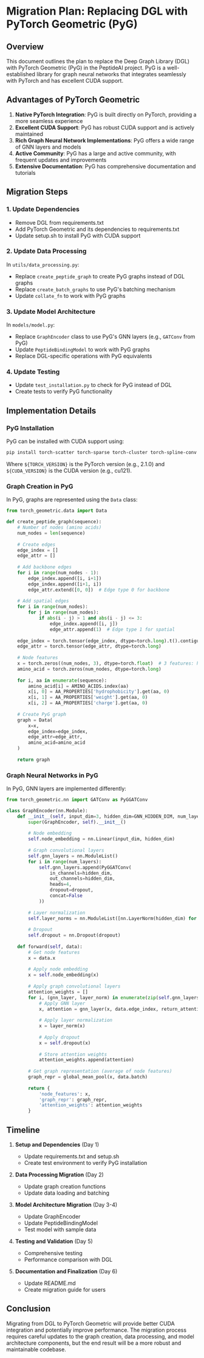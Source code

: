 # Migration Plan: Replacing DGL with PyTorch Geometric (PyG)

## Overview

This document outlines the plan to replace the Deep Graph Library (DGL) with PyTorch Geometric (PyG) in the PeptideAI project. PyG is a well-established library for graph neural networks that integrates seamlessly with PyTorch and has excellent CUDA support.

## Advantages of PyTorch Geometric

1. **Native PyTorch Integration**: PyG is built directly on PyTorch, providing a more seamless experience
2. **Excellent CUDA Support**: PyG has robust CUDA support and is actively maintained
3. **Rich Graph Neural Network Implementations**: PyG offers a wide range of GNN layers and models
4. **Active Community**: PyG has a large and active community, with frequent updates and improvements
5. **Extensive Documentation**: PyG has comprehensive documentation and tutorials

## Migration Steps

### 1. Update Dependencies

- Remove DGL from requirements.txt
- Add PyTorch Geometric and its dependencies to requirements.txt
- Update setup.sh to install PyG with CUDA support

### 2. Update Data Processing

In `utils/data_processing.py`:

- Replace `create_peptide_graph` to create PyG graphs instead of DGL graphs
- Replace `create_batch_graphs` to use PyG's batching mechanism
- Update `collate_fn` to work with PyG graphs

### 3. Update Model Architecture

In `models/model.py`:

- Replace `GraphEncoder` class to use PyG's GNN layers (e.g., `GATConv` from PyG)
- Update `PeptideBindingModel` to work with PyG graphs
- Replace DGL-specific operations with PyG equivalents

### 4. Update Testing

- Update `test_installation.py` to check for PyG instead of DGL
- Create tests to verify PyG functionality

## Implementation Details

### PyG Installation

PyG can be installed with CUDA support using:

```bash
pip install torch-scatter torch-sparse torch-cluster torch-spline-conv torch-geometric -f https://data.pyg.org/whl/torch-${TORCH_VERSION}+${CUDA_VERSION}.html
```

Where `${TORCH_VERSION}` is the PyTorch version (e.g., 2.1.0) and `${CUDA_VERSION}` is the CUDA version (e.g., cu121).

### Graph Creation in PyG

In PyG, graphs are represented using the `Data` class:

```python
from torch_geometric.data import Data

def create_peptide_graph(sequence):
    # Number of nodes (amino acids)
    num_nodes = len(sequence)
    
    # Create edges
    edge_index = []
    edge_attr = []
    
    # Add backbone edges
    for i in range(num_nodes - 1):
        edge_index.append([i, i+1])
        edge_index.append([i+1, i])
        edge_attr.extend([0, 0])  # Edge type 0 for backbone
    
    # Add spatial edges
    for i in range(num_nodes):
        for j in range(num_nodes):
            if abs(i - j) > 1 and abs(i - j) <= 3:
                edge_index.append([i, j])
                edge_attr.append(1)  # Edge type 1 for spatial
    
    edge_index = torch.tensor(edge_index, dtype=torch.long).t().contiguous()
    edge_attr = torch.tensor(edge_attr, dtype=torch.long)
    
    # Node features
    x = torch.zeros((num_nodes, 3), dtype=torch.float)  # 3 features: hydrophobicity, weight, charge
    amino_acid = torch.zeros(num_nodes, dtype=torch.long)
    
    for i, aa in enumerate(sequence):
        amino_acid[i] = AMINO_ACIDS.index(aa)
        x[i, 0] = AA_PROPERTIES['hydrophobicity'].get(aa, 0)
        x[i, 1] = AA_PROPERTIES['weight'].get(aa, 0)
        x[i, 2] = AA_PROPERTIES['charge'].get(aa, 0)
    
    # Create PyG graph
    graph = Data(
        x=x,
        edge_index=edge_index,
        edge_attr=edge_attr,
        amino_acid=amino_acid
    )
    
    return graph
```

### Graph Neural Networks in PyG

In PyG, GNN layers are implemented differently:

```python
from torch_geometric.nn import GATConv as PyGGATConv

class GraphEncoder(nn.Module):
    def __init__(self, input_dim=3, hidden_dim=GNN_HIDDEN_DIM, num_layers=GNN_NUM_LAYERS, dropout=GNN_DROPOUT):
        super(GraphEncoder, self).__init__()
        
        # Node embedding
        self.node_embedding = nn.Linear(input_dim, hidden_dim)
        
        # Graph convolutional layers
        self.gnn_layers = nn.ModuleList()
        for i in range(num_layers):
            self.gnn_layers.append(PyGGATConv(
                in_channels=hidden_dim,
                out_channels=hidden_dim,
                heads=4,
                dropout=dropout,
                concat=False
            ))
        
        # Layer normalization
        self.layer_norms = nn.ModuleList([nn.LayerNorm(hidden_dim) for _ in range(num_layers)])
        
        # Dropout
        self.dropout = nn.Dropout(dropout)
    
    def forward(self, data):
        # Get node features
        x = data.x
        
        # Apply node embedding
        x = self.node_embedding(x)
        
        # Apply graph convolutional layers
        attention_weights = []
        for i, (gnn_layer, layer_norm) in enumerate(zip(self.gnn_layers, self.layer_norms)):
            # Apply GNN layer
            x, attention = gnn_layer(x, data.edge_index, return_attention_weights=True)
            
            # Apply layer normalization
            x = layer_norm(x)
            
            # Apply dropout
            x = self.dropout(x)
            
            # Store attention weights
            attention_weights.append(attention)
        
        # Get graph representation (average of node features)
        graph_repr = global_mean_pool(x, data.batch)
        
        return {
            'node_features': x,
            'graph_repr': graph_repr,
            'attention_weights': attention_weights
        }
```

## Timeline

1. **Setup and Dependencies** (Day 1)
   - Update requirements.txt and setup.sh
   - Create test environment to verify PyG installation

2. **Data Processing Migration** (Day 2)
   - Update graph creation functions
   - Update data loading and batching

3. **Model Architecture Migration** (Day 3-4)
   - Update GraphEncoder
   - Update PeptideBindingModel
   - Test model with sample data

4. **Testing and Validation** (Day 5)
   - Comprehensive testing
   - Performance comparison with DGL

5. **Documentation and Finalization** (Day 6)
   - Update README.md
   - Create migration guide for users

## Conclusion

Migrating from DGL to PyTorch Geometric will provide better CUDA integration and potentially improve performance. The migration process requires careful updates to the graph creation, data processing, and model architecture components, but the end result will be a more robust and maintainable codebase.
